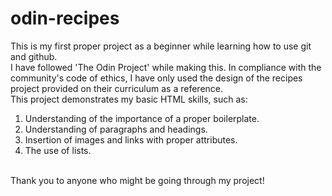# odin-recipes

This is my first proper project as a beginner while
learning how to use git and github.
<br>
I have followed 'The Odin Project' while making this.
In compliance with the community's code of ethics, 
I have only used the design of the recipes project provided on their curriculum as a reference.
<br>
This project demonstrates my basic HTML skills, such as:
1. Understanding of the importance of a proper boilerplate.
2. Understanding of paragraphs and headings.
3. Insertion of images and links with proper attributes.
4. The use of lists.
<br>
Thank you to anyone who might be going through my project!